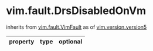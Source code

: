 vim.fault.DrsDisabledOnVm
=========================
inherits from [vim.fault.VimFault](docs/vim.fault.VimFault.md)
as of [vim.version.version5](docs/vim.version.md)

| property | type | optional |
|:---------|:-----|:---------|
